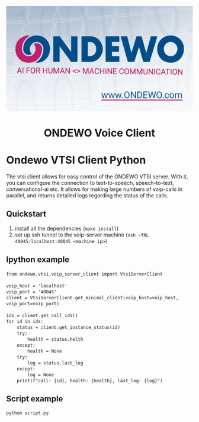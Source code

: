 <p align="center">
    <a href="https://www.ondewo.com">
      <img alt="ONDEWO Logo" src="https://raw.githubusercontent.com/ondewo/ondewo-logos/master/github/ondewo_logo_github_2.png"/>
    </a>
  <h1 align="center">
    ONDEWO Voice Client
  </h1>
</p>

# Ondewo VTSI Client Python

The vtsi client allows for easy control of the ONDEWO VTSI server. With it, you can configure the connection to text-to-speech, speech-to-text, conversational-ai etc. It allows for making large numbers of voip-calls in parallel, and returns detailed logs regarding the status of the calls.

## Quickstart

1) install all the dependencies (`make install`)
2) set up ssh tunnel to the voip-server machine (`ssh -fNL 40045:localhost:40045 <machine ip>`)

## Ipython example
```
from ondewo.vtsi.voip_server_client import VtsiServerClient

voip_host = 'localhost'
voip_port = '40045'
client = VtsiServerClient.get_minimal_client(voip_host=voip_host, voip_port=voip_port)

ids = client.get_call_ids()
for id in ids:
    status = client.get_instance_status(id)
    try:
        health = status.helth
    except:
        health = None
    try:
        log = status.last_log
    except:
        log = None
    print(f"call: {id}, health: {health}, last_log: {log}")
```

## Script example
```
python script.py
```
